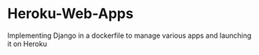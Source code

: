 # Heroku-Web-Apps
Implementing Django in a dockerfile to manage various apps and launching it on Heroku 
